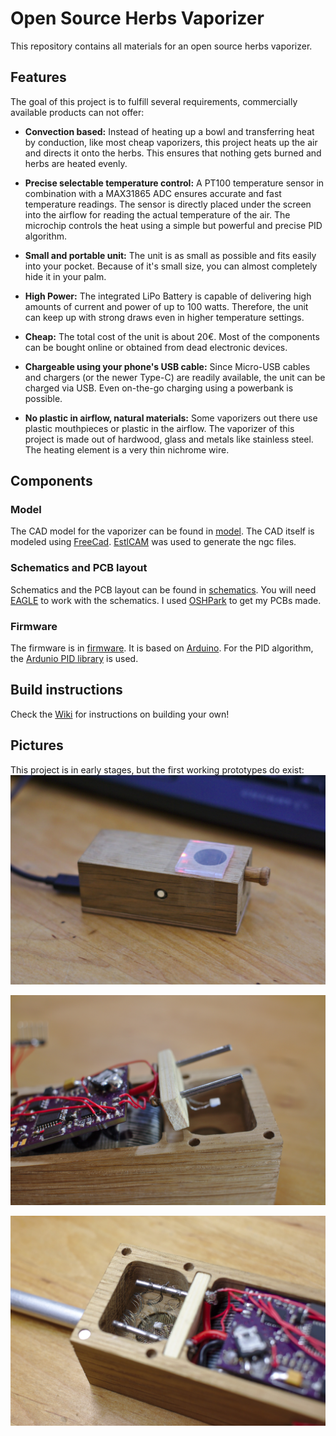 # Open Source Herbs Vaporizer
This repository contains all materials for an open source herbs vaporizer.

## Features
The goal of this project is to fulfill several requirements, commercially available products can not offer:

* **Convection based:**
Instead of heating up a bowl and transferring heat by conduction, like most cheap vaporizers, this project heats up the air and directs it onto the herbs.
This ensures that nothing gets burned and herbs are heated evenly.

* **Precise selectable temperature control:**
A PT100 temperature sensor in combination with a MAX31865 ADC ensures accurate and fast temperature readings.
The sensor is directly placed under the screen into the airflow for reading the actual temperature of the air.
The microchip controls the heat using a simple but powerful and precise PID algorithm.

* **Small and portable unit:**
The unit is as small as possible and fits easily into your pocket.
Because of it's small size, you can almost completely hide it in your palm.

* **High Power:**
The integrated LiPo Battery is capable of delivering high amounts of current and power of up to 100 watts.
Therefore, the unit can keep up with strong draws even in higher temperature settings.

* **Cheap:**
The total cost of the unit is about 20€.
Most of the components can be bought online or obtained from dead electronic devices.

* **Chargeable using your phone's USB cable:**
Since Micro-USB cables and chargers (or the newer Type-C) are readily available, the unit can be charged via USB.
Even on-the-go charging using a powerbank is possible.

* **No plastic in airflow, natural materials:**
Some vaporizers out there use plastic mouthpieces or plastic in the airflow.
The vaporizer of this project is made out of hardwood, glass and metals like stainless steel.
The heating element is a very thin nichrome wire.

## Components
### Model
The CAD model for the vaporizer can be found in [model](model/).
The CAD itself is modeled using [FreeCad](https://www.freecadweb.org/).
[EstlCAM](https://www.estlcam.de/) was used to generate the ngc files.

### Schematics and PCB layout
Schematics and the PCB layout can be found in [schematics](schematics).
You will need [EAGLE](https://www.autodesk.com/products/eagle/overview) to work with the schematics.
I used [OSHPark](https://oshpark.com/) to get my PCBs made.

### Firmware
The firmware is in [firmware](firmware).
It is based on [Arduino](https://www.arduino.cc/).
For the PID algorithm, the [Ardunio PID library](https://github.com/br3ttb/Arduino-PID-Library/) is used.

## Build instructions
Check the [Wiki](https://github.com/acidg/vape_model/wiki) for instructions on building your own!

## Pictures
This project is in early stages, but the first working prototypes do exist:
![Model](images/vape_model.jpg)

![Sideview](images/vape_sideview.jpg)

![Wiring](images/vape_wiring.jpg)
